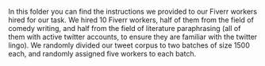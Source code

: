 In this folder you can find the instructions we provided to our Fiverr workers hired for our task. We hired 10 Fiverr workers, half of them from the field of comedy writing, and half from the field of literature paraphrasing (all of them with active twitter accounts, to ensure they are familiar with the twitter lingo). We randomly divided our tweet corpus to two batches of size 1500 each, and randomly assigned five workers to each batch.
